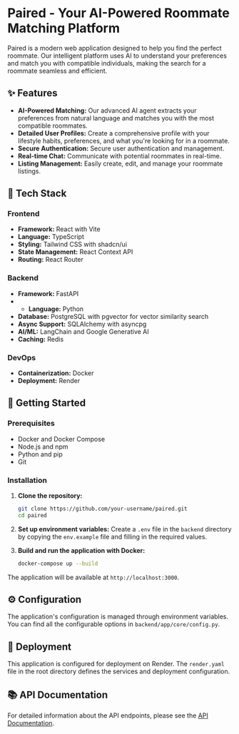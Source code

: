 # Paired - Your AI-Powered Roommate Matching Platform

Paired is a modern web application designed to help you find the perfect roommate. Our intelligent platform uses AI to understand your preferences and match you with compatible individuals, making the search for a roommate seamless and efficient.

## ✨ Features

*   **AI-Powered Matching:** Our advanced AI agent extracts your preferences from natural language and matches you with the most compatible roommates.
*   **Detailed User Profiles:** Create a comprehensive profile with your lifestyle habits, preferences, and what you're looking for in a roommate.
*   **Secure Authentication:** Secure user authentication and management.
*   **Real-time Chat:** Communicate with potential roommates in real-time.
*   **Listing Management:** Easily create, edit, and manage your roommate listings.

## 🚀 Tech Stack

### Frontend

*   **Framework:** React with Vite
*   **Language:** TypeScript
*   **Styling:** Tailwind CSS with shadcn/ui
*   **State Management:** React Context API
*   **Routing:** React Router

### Backend

*   **Framework:** FastAPI
*   - **Language:** Python
*   **Database:** PostgreSQL with pgvector for vector similarity search
*   **Async Support:** SQLAlchemy with asyncpg
*   **AI/ML:** LangChain and Google Generative AI
*   **Caching:** Redis

### DevOps

*   **Containerization:** Docker
*   **Deployment:** Render

## 🏁 Getting Started

### Prerequisites

*   Docker and Docker Compose
*   Node.js and npm
*   Python and pip
*   Git

### Installation

1.  **Clone the repository:**
    ```bash
    git clone https://github.com/your-username/paired.git
    cd paired
    ```

2.  **Set up environment variables:**
    Create a `.env` file in the `backend` directory by copying the `env.example` file and filling in the required values.

3.  **Build and run the application with Docker:**
    ```bash
    docker-compose up --build
    ```

The application will be available at `http://localhost:3000`.

## ⚙️ Configuration

The application's configuration is managed through environment variables. You can find all the configurable options in `backend/app/core/config.py`.

## 🚀 Deployment

This application is configured for deployment on Render. The `render.yaml` file in the root directory defines the services and deployment configuration.

## 📚 API Documentation

For detailed information about the API endpoints, please see the [API Documentation](docs/api.md). 
